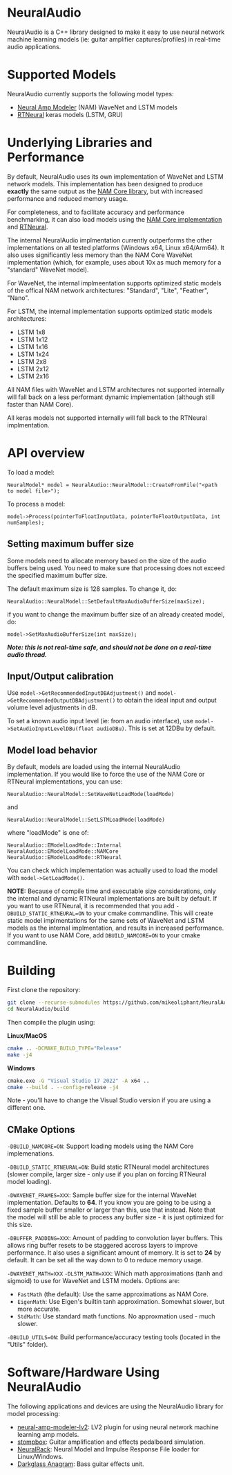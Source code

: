 # NeuralAudio

NeuralAudio is a C++ library designed to make it easy to use neural network machine learning models (ie: guitar amplifier captures/profiles) in real-time audio applications.

# Supported Models

NeuralAudio currently supports the following model types:

- [Neural Amp Modeler](https://github.com/sdatkinson/neural-amp-modeler) (NAM) WaveNet and LSTM models
- [RTNeural](https://github.com/jatinchowdhury18/RTNeural) keras models (LSTM, GRU)

# Underlying Libraries and Performance

By default, NeuralAudio uses its own implementation of WaveNet and LSTM network models. This implementation has been designed to produce **exactly** the same output as the [NAM Core library](https://github.com/sdatkinson/NeuralAmpModelerCore), but with increased performance and reduced memory usage.

For completeness, and to facilitate accuracy and performance benchmarking, it can also load models using the [NAM Core implementation](https://github.com/sdatkinson/NeuralAmpModelerCore) and [RTNeural](https://github.com/jatinchowdhury18/RTNeural).

The internal NeuralAudio implmentation currently outperforms the other implementations on all tested platforms (Windows x64, Linux x64/Arm64). It also uses significantly less memory than the NAM Core WaveNet implementation (which, for example, uses about 10x as much memory for a "standard" WaveNet model).

For WaveNet, the internal implmeentation supports optimized static models of the offical NAM network architectures:  "Standard", "Lite", "Feather", "Nano".

For LSTM, the internal implementation supports optimized static models architectures:

- LSTM 1x8
- LSTM 1x12
- LSTM 1x16
- LSTM 1x24
- LSTM 2x8
- LSTM 2x12
- LSTM 2x16

All NAM files with WaveNet and LSTM architectures not supported internally will fall back on a less performant dynamic implementation (although still faster than NAM Core).

All keras models not supported internally will fall back to the RTNeural implmentation.

# API overview

To load a model:
```
NeuralModel* model = NeuralAudio::NeuralModel::CreateFromFile("<path to model file>");
```

To process a model:

```
model->Process(pointerToFloatInputData, pointerToFloatOutputData, int numSamples);
```

## Setting maximum buffer size

Some models need to allocate memory based on the size of the audio buffers being used. You need to make sure that processing does not exceed the specified maximum buffer size.

The default maximum size is 128 samples. To change it, do:

```
NeuralAudio::NeuralModel::SetDefaultMaxAudioBufferSize(maxSize);
```

if you want to change the maximum buffer size of an already created model, do:

```
model->SetMaxAudioBufferSize(int maxSize);
```

***Note: this is not real-time safe, and should not be done on a real-time audio thread.***

## Input/Output calibration

Use ```model->GetRecommendedInputDBAdjustment()``` and ```model->GetRecommendedOutputDBAdjustment()``` to obtain the ideal input and output volume level adjustments in dB.

To set a known audio input level (ie: from an audio interface), use ```model->SetAudioInputLevelDBu(float audioDBu)```. This is set at 12DBu by default.

## Model load behavior

By default, models are loaded using the internal NeuralAudio implementation. If you would like to force the use of the NAM Core or RTNeural implementations, you can use:

```
NeuralAudio::NeuralModel::SetWaveNetLoadMode(loadMode)
```

and

```
NeuralAudio::NeuralModel::SetLSTMLoadMode(loadMode)
```

where "loadMode" is one of:

```
NeuralAudio::EModelLoadMode::Internal
NeuralAudio::EModelLoadMode::NAMCore
NeuralAudio::EModelLoadMode::RTNeural
```

You can check which implementation was actually used to load the model with ```model->GetLoadMode()```.

**NOTE:** Because of compile time and executable size considerations, only the internal and dynamic RTNeural implementations are built by default. If you want to use RTNeural, it is recommended that you add ```-DBUILD_STATIC_RTNEURAL=ON``` to your cmake commandline. This will create static model implmentations for the same sets of WaveNet and LSTM models as the internal implmentation, and results in increased performance. If you want to use NAM Core, add ```DBUILD_NAMCORE=ON``` to your cmake commandline.

# Building

First clone the repository:
```bash
git clone --recurse-submodules https://github.com/mikeoliphant/NeuralAudio
cd NeuralAudio/build
```

Then compile the plugin using:

**Linux/MacOS**
```bash
cmake .. -DCMAKE_BUILD_TYPE="Release"
make -j4
```

**Windows**
```bash
cmake.exe -G "Visual Studio 17 2022" -A x64 ..
cmake --build . --config=release -j4
```

Note - you'll have to change the Visual Studio version if you are using a different one.

## CMake Options

```-DBUILD_NAMCORE=ON```: Support loading models using the NAM Core implemenations.

```-DBUILD_STATIC_RTNEURAL=ON```: Build static RTNeural model architectures (slower compile, larger size - only use if you plan on forcing RTNeural model loading).

```-DWAVENET_FRAMES=XXX```: Sample buffer size for the internal WaveNet implementation. Defaults to **64**. If you know you are going to be using a fixed sample buffer smaller or larger than this, use that instead. Note that the model will still be able to process any buffer size - it is just optimized for this size.

```-DBUFFER_PADDING=XXX```: Amount of padding to convolution layer buffers. This allows ring buffer resets to be staggered accross layers to improve performance. It also uses a significant amount of memory. It is set to **24** by default. It can be set all the way down to 0 to reduce memory usage.

```-DWAVENET_MATH=XXX```
```-DLSTM_MATH=XXX```: Which math approximations (tanh and sigmoid) to use for WaveNet and LSTM models. Options are:

  - ```FastMath``` (the default): Use the same approximations as NAM Core.
  - ```EigenMath```: Use Eigen's builtin tanh approximation. Somewhat slower, but more accurate.
  - ```StdMath```: Use standard math functions. No approxmation used - much slower.

```-DBUILD_UTILS=ON```: Build performance/accuracy testing tools (located in the "Utils" folder).

# Software/Hardware Using NeuralAudio

The following applications and devices are using the NeuralAudio library for model processing:

- [neural-amp-modeler-lv2](https://github.com/mikeoliphant/neural-amp-modeler-lv2): LV2 plugin for using neural network machine learning amp models.
- [stompbox](https://github.com/mikeoliphant/stompbox): Guitar amplification and effects pedalboard simulation.
- [NeuralRack](https://github.com/brummer10/NeuralRack): Neural Model and Impulse Response File loader for Linux/Windows.
- [Darkglass Anagram](https://www.darkglass.com/creation/anagram): Bass guitar effects unit.
